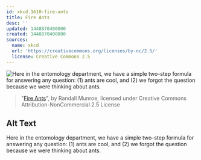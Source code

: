 ```yaml
---
id: xkcd.1610-fire-ants
title: Fire Ants
desc: ''
updated: 1448870400000
created: 1448870400000
sources:
  name: xkcd
  url: 'https://creativecommons.org/licenses/by-nc/2.5/'
  license: Creative Commons 2.5
---
```

![Here in the entomology department, we have a simple two-step formula for answering any question: (1) ants are cool, and (2) we forgot the question because we were thinking about ants.](https://imgs.xkcd.com/comics/fire_ants.png)
> "[Fire Ants](https://xkcd.com/1610/)", by Randall Munroe, licensed under Creative Commons Attribution-NonCommercial 2.5 License

## Alt Text
Here in the entomology department, we have a simple two-step formula for answering any question: (1) ants are cool, and (2) we forgot the question because we were thinking about ants.
